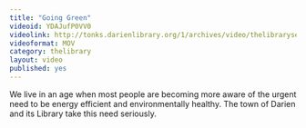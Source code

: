 ```yaml
---
title: "Going Green"
videoid: YDAJufP0VV0
videolink: http://tonks.darienlibrary.org/1/archives/video/thelibraryseries/s01e20-tl-going_green.mov
videoformat: MOV
category: thelibrary
layout: video
published: yes
---
```


We live in an age when most people are becoming more aware of the urgent need to be energy efficient and environmentally healthy. The town of Darien and its Library take this need seriously.
